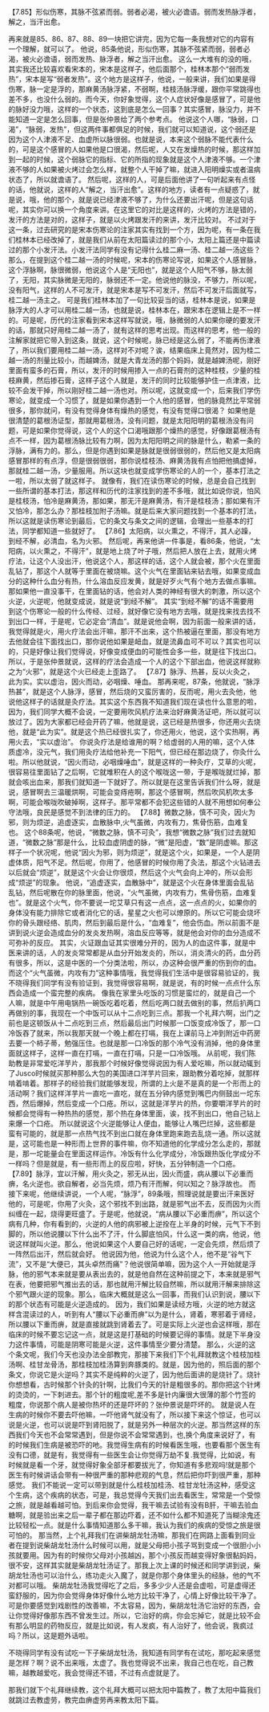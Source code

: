 【7.85】形似伤寒，其脉不弦紧而弱。弱者必渴，被火必谵语。弱而发热脉浮者，解之，当汗出愈。

再来就是85、86、87、88、89一块把它讲完，因为它每一条我想对它的内容有一个理解，就可以了。
他说，85条他说，形似伤寒，其脉不弦紧而弱，弱者必渴，被火必谵语，弱而发热、脉浮者，解之当汗出愈。
这么一大堆有的没的哦，其实我还比较喜欢看宋本的，宋本是这样子，他后面那个，桂林本那个“弱而发热”，宋本是写“弱者发热”。这个地方是这样子，他说，一般来讲，我们如果是得伤寒，脉一定是浮的，那麻黄汤脉浮紧，不弱啊，桂枝汤脉浮缓，跟你平常跳得也差不多，也没什么弱的。而今天，你好象觉得，这个人症状好像是感冒了，可是他的脉好没力哦，这样的一个状态，这到底是怎么一回事？其实感冒，脉没力，并不能知道一定是怎么回事，但是张仲景给了两个参考点。
他说这个人哪，“脉弱，口渴”，“脉弱，发热”，但这两件事都俱足的时候，我们就可以知道说，这个弱还是因为这个人津液不足、血虚所以脉很弱。也就是说，本来这个弱脉不能代表什么的，可是这个感冒的人如果他是口很渴，然后呢，人又在发燥热的时候，那这样加到一起的时候，这个弱脉它的指标、它的所指的现象就是这个人津液不够。一个津液不够的人如果被火烤过会怎么样，就整个人干掉了嘛，就进入阳明燥实或者温病状态了，所以就谵语了。
然后呢，这样的人，可是后面他讲了一句听起来有点怪的话，他就说，这样的人“解之，当汗出愈”。这样的地方，读者有一点疑惑了，就是说，哦，他的那个，就是说已经津液不够了，为什么还要出汗呢，但是这句话呢，其实你可以换一个角度来讲。在这里它的对比是这样的，火烤的方法是错的，发汗的方法是对的，这样子，就是以火烤跟发汗的来讲，发汗比较对。
不过对于这一条，过去研究的是宋本伤寒论的注家其实有找到一个方，因为呢，有一条在我们桂林本已经改掉了，就是我们从前在太阳篇读过的那个小，太阳上篇还是中篇读过的那个小发汗法。小发汗法同学有没有记得什么桂二麻一汤、桂二越一汤这些？那么，在提到这个桂二越一汤的时候呢，宋本的伤寒论写说，如果这个人感冒脉，这个浮脉啊，脉很微弱，他说这个人是“无阳也”，就是这个人阳气不够，脉太弱了，无阳，其实脉微是无阳的，脉弱还不一定。他说他的脉没，不够力，所以呢，没有阳气，这样的人不可发汗，就是宋本是写不可发汗，然后不可发汗后面就写，桂二越一汤主之。
可是我们桂林本加了一句比较妥当的话，桂林本是说，如果是脉浮大的人才可以用桂二越一汤，也就是说，桂林本在，跟宋本在逻辑上是不一样的。可是呢，历代的注家看到宋本这样写就说，哦，脉微弱的人如果你硬的要发汗的话，那就只好用桂二越一汤了，就有这样的思考出现。而这样的思考，他一般的注解家就把它带入到这条，就说，这个时候呢，脉已经是这么弱了，不能再伤津液了，所以我们要用桂二越一汤，这样对不对呢？诶，结果临床上竟然对，因为桂二越一汤的剂量比较小，而越婢汤，就是大青龙汤的那个妈妈，就是越婢汤呢，刚好里面有蛮多的石膏，所以，发汗的时候用掺入一点的石膏剂的这种桂枝，少量的桂枝麻黄，然后掺石膏，这样子这个人就是，发汗的同时比较能够护住一点津液，比较不会发干掉，所以刚好桂二越一汤也对。所以呢，这就变成一个，后来我们学伤寒论，就变成一个习惯了，就是如果你遇到一个人他的感冒，他的脉竟然比平常弱很多，那你就问，有没有觉得身体有燥热的感觉，有没有觉得口很渴？
如果他是很清楚的葛根汤证型，那就用葛根汤，没有问题，就是太阳阳明的葛根汤没有问题，可是如果你觉得说，这个人的这个口渴哦跟那个燥热的感觉，好像跟葛根汤有点不一样，因为葛根汤脉比较有力啊，因为太阳阳明之间的脉是什么，勒紧一条的浮脉，满有力的。那么，但是你遇到如果是脉就是很弱很弱的，然后他又是太阳病感冒那样的有点浮，但是很弱很弱，那你说桂枝汤、麻黄汤我有点怕把他搞虚掉，那就桂二越一汤，少量服用。所以这块也就变成学伤寒论的人的一个，基本打法之一啦，所以太弱了就这样子。
就像有，我们在读伤寒论的时候，总是会自己找到一些所谓的基本打法，那这样和历代的注家找到的差不多哦，就比如说你说，怕风是桂枝汤，怕冷是麻黄汤，那如果，那无汗是麻黄汤，有汗是桂枝汤；那如果有汗又怕冷，那怎么办？那桂枝加附子汤嘛。就是后来大家问题找到一个基本的打法，所以这就是读伤寒论到最后，它的条文与条文之间的逻辑，会理出一些基本的打法，同学都知道一些就好了。
【7.86】太阳病，以火熏之，不得汗，其人必躁，到经不解，必清血，名为火邪。
然后呢，再来他讲一件事是，看86条，他说，“太阳病，以火熏之，不得汗”，就是地上烧了叶子哦，然后把人放在上去，就用火烤疗法，让这个人没出汗，他说这个人，那这样的话，这个人就会被，那个火在里面乱钻了，那这个人就等于里面在被烧嘛。这个火气在里面钻来钻去哦，如果变成血分的这种什么血分有热，什么溶血反应发黄，就是好歹火气有个地方去做点事嘛。那如果他一直没事干，在里面钻的话，他会对人类的神经有很大的刺激，所以这个火逆，火逆呢，他就变成说，就是说“到经不解”。
其实“到经不解”的话不需要用到这个伤寒论一般的什么传经、过经，就好像它没有地方去哦，就是找来找去找不到出口一样，于是呢，它必定会“清血”。就是说他会啊，因为前面一般来讲的话，我觉得就是火，用火疗法会出汗嘛，那汗不出来，这个热被逼在里面，那没有地方去他就会往下面找出口，那你说他如果是衄血，就是流鼻血可不可以？其实也可以的，只是好像让我们觉得说，好像变成便血的可能性会多一些，就是往下找出口。所以，于是张仲景就说，这样的疗法会造成一个人的这个下部出血，他说这样就称之为“火邪”，就是这个火已经走上歪路了。
【7.87】脉浮、热甚，反以火灸之，此为实。实以虚治，因火而动，必咽燥、唾血。
那再来呢，87条，他就说，“脉浮热甚”，就是这个人脉浮，感冒，然后烧的又蛮厉害的，反而呢，用火去灸他，他说他这样子的话就是灸疗法。其实这个东西我不知道我们现在读也什么意思的啦，因为，我们同学大概不会说，一定要用吹风机疗法来治好麻黄汤证吧，所以就可以放过了。因为大家都已经会开药了嘛，他就是说，这已经是热很多，你还用火去烧他，就是“此为实”。就是这个热已经很扎实了，你还用火，他说，这个实热啊，再用火去，“实以虚治”。
你说灸疗法是给谁用的啊？给虚弱的人用的嘛，这个人体质虚冷，没元气，我们用灸疗法给他补充一下阳气，但已经在那边烧了，你灸什么啦。所以他就说，“因火而动，必咽燥唾血”，就是这样的一种灸疗，艾草的火呢，很容易往里面钻了之后啊，它就堆积在人的这个喉咙这一带，于是喉咙就烂掉，那就会咳出血来，那我们就知道一下就好了。所以就是在这里告诉我们什么呀，就是说，感冒啊去三温暖烘啊，可能会变痔疮啊，那这个感冒啊，然后吹风机吹太多啊，可能会喉咙吹破掉啊，这样子。那平常都不会犯这些错的人就不用想如何奉公守法哦，良民是感觉不到法律的压力的。
【7.88】微数之脉，慎不可灸，因火为邪，则为烦逆，追虚逐实，血散脉中,火气虽微，内攻有力，焦骨伤筋，血难复也。
这个88条呢，他说，“微数之脉，慎不可灸”，我想“微数之脉”我们过去就知道，“微数之脉”那是什么，比较血虚阴虚的脉，“微”是阳虚，“数”是阴虚嘛。那这样子一个状况呢，他说“因火为邪，则为烦逆”，就是这个火，如果是，一个人是阴虚体质，阳气不足。然后呢，你用了，他感冒的时候你用了灸法，那这个火钻进去以后就会“烦逆”，就是这个火会让你很烦，然后这个火气会向上冲的，所以会形成“烦逆”的现象。
他说，“追虚逐实，血散脉中”，就是这个火在身体里面会乱钻乱钻，然后呢散在你的脉里面，他说，“火气虽微，内攻有力，焦骨伤筋，血难复也”。就是这个火气，你不要说一坨艾草只有这一点点，这一点点的火，如果你的身体没有能力排除它或者消化它的话，星星之火也可以燎原的。所以它可能会烧坏你的骨头跟经络、肌肉，然后到最后是什么，“血难复”，他会伤血。所以前面不是讲到说火逆会造成血分的发炎发热啊，溶血反应等等，就是他会对你的血分造成不可弥补的反应。
其实，火证跟血证其实很难分开的，因为人的血这件事，就是中医来讲的话，人的发炎常常都是从血分开始发炎的，所以，消炎清火的药，血分药有很多，所以，这是中医的一个分类法啦，所以，办这种会很严重的伤到你的血。而这个“火气虽微，内攻有力”这种事情哦，我觉得我们生活中是很容易验证的，我不晓得我们同学有没有验证到，我觉得很容易啊，就是说，有的时候一点点什么东西会造成一个蛮完整的疾病。
像我在家里头吃饭的习惯是蛮烂的，就是自己一个人嘛，就是中午用电锅热一碗饭吃着吃着，然后吃两口就去做别的事，然后扒两口再做别的事，我现在一个中饭可以从十二点吃到三点。那我一个礼拜六啊，出门之前也是这顿饭从十二点吃到三点，然后最后出门时候那一口饭变成冷饭了，那一口冷饭吞了就来，所以我那天就一个晚上都在打嗝，我在上课前马上冲到附近中药房去要一个柿子蒂，勉强压住。也就是那一口冷饭的那个冷气没有消掉，他的身体里面就这样子，这样一直在打嗝，一直在打嗝，只是一口冷饭哦。
从前呢，我们陈助教是非常爱吃洋芋片，那我那个时候好像觉得说因为有人爱吃嘛，所以就动辄到了Jusco时候就买那种那么大包的美国进口洋芋片回来，跟助教分着吃掉，就那样啃着啃着。那样子的经验我们就能够发现，所谓的上火是不是真的是一个形而上的活动啊？我们这样洋芋片一直吃一直吃，就在五分钟内感觉到嘴巴内侧鼓出一坨东西，然后爆掉，然后变成一个口疮。所以，这就是洋芋片的热，你要嚼洋芋片的时候都会觉得有一种热热的感觉，那个热在身体里面，诶，找不到出口，他自己钻上来爆一个口疮。
所以就说这个火逆能够让人便血，能够让人嘴巴烂掉，这些都是蛮有可能的，就是那一点热气找不到出口就在身体里跑来跑去乱烧一通。所以这就是，这可能也是一种形而上世界的事件嘛，你不知道他的化学成分怎么走的，那就是，那一坨能量会在里面这样运作。冷饭有什么化学成分，冷饭跟热饭化学成分不一样吗？但是就是，有一些形而上的反应啦，好快，五分钟制造一个口疮。
【7.89】脉浮，宜以汗解，用火灸之，邪无从出，因火而盛，病从腰以下必重而痹，名火逆也。欲自解者，必当先烦，烦乃有汗而解，何以知之？脉浮故也。
而接下来呢，他继续讲说，一个人呢，“脉浮”，89条哦，照理说就是要出汗来医好他的，可是呢，你用了火灸，这个邪找不到出路，就是邪气出不去，反而因为火而纠缠在一起，烧得更旺盛了。于是呢，他就说，“病从腰以下必重而痹”，所以这个病有几种，你有看到的，火逆的人他的病邪被上逆拴在上半身的时候，元气下不到脚的，所以他说腰以下什么出不了汗，什么脚底怕风，什么这一类的病，他说，他说这样就叫火逆。那么，他说如果这个人要自己好的话呢，一定会先烦，然后烦了一阵然后出汗，然后就会好。
他说因为他，他说为什么这个人，他不是“谷气下流”，又不是“大便已，其头卓然而痛”？他说很简单嘛，因为这个人一开始就是浮脉，他的邪气本来就是要从表出去的，就是他自然在这种前提之下，本来就是邪气在表，他要把邪气推出去的话，那也就用汗解比较自然嘛，所以就用汗解来排除这个邪气跟火逆的现象。那么，临床大概就是这么一回事，而我们认识到说，腰以下的那个状态有可能是火逆造成的。
因为，我们如果是读经方哦，火逆的地方就这样含混读过的人，听到有人“腰以下必重而痹”以为是什么，肾着，寒邪着于肾经，所以腰以下重而痹，就是直接就跳到肾着去了。可是实际上火逆也会这样哦，那在临床的时候不要忘记这一点，就是这是打基础的时候要记得的事情。就是下半身没力这件事情，可能是阴寒可能是火逆，这件事情至少要分清楚。
那么，火逆的这个条文呢，我们今天也没办法全部教完，那接下来我们下个礼拜就教这个桂枝加桂汤啊、桂甘龙骨汤，那桂枝加桂汤算到奔豚类的。就是，因为他的，照后面的那个条文，你说它是火逆吗？其实不是纯粹的火逆了，因为他后面讲的是烧针了。烧针你想想看，古时候那个针灸的针啊，比我们今天的针是粗很多的。那你把这个针烤的烫烫的，一下刺进去。那个针的粗度呢,差不多是针内廉很大很薄的那个竹签的粗度，你说那个病人是被你热坏的还是吓坏的？张仲景说是吓坏的。
就是说人在生病的时候你不要去吓他嘛，一吓他肾气就没有了，所以接下来这个惊证，也可以说是火逆，也可以说是吓到肾阳脱了，就是另外一种层次的火逆。那当然这样的东西我们今天也不会常常遇到，但是你说不会常常遇到，也,换个角度来说好了，有的时候我们生病是被恐吓的吔。我觉得生病有的时候看医生哦，也要看那个医生有没有口德，就是有，我觉得有一些医生会让你觉得万劫不复.我觉得，比如说，有时候就是看一个牙，就觉得好象全部牙都要拔光了，你知道有多悲观吗!就是那个医生有时候讲话会带有一种很严重的那种悲观的气息，然后把你吓到很严重，那种感觉。
我们不能说一定可以带到就是什么桂枝加桂汤、桂甘龙牡汤这种，感受这个生病，这个疾病的状态，可是，我总觉得今天我们出去看医生，常常是一个受惊之旅，就是越看越可怕。到后来你会觉得，我干嘛去试验有没有B肝，干嘛去验血糖啊，就是验出来之后一辈子都在那边吓着，还不如什么都不知道死了当糊涂鬼还比较轻松一点。就是什么事情知道那么多干嘛，我认为我们的疾病的受惊之旅是很可怕的。
那当然，上个礼拜我们在讲柴胡龙牡汤嘛，那我们在网路上面看到同业者在提到说柴胡龙牡汤什么时候可以用，就是父母把小孩子骂到变成一个很胆小小孩就要用。因为有的时候你父母对小孩越凶，那个小孩反而越变得好象很黏妈妈，很不安，这样其实就是柴胡龙牡汤证了。那我上次上课的时候还和同学讲到说，柴胡龙牡汤也可以治什么，练功走火入魔了，就是你那个身体里头的经脉，他的气不对都可以哦。
柴胡龙牡汤我觉得吃了之后，多多少少人还是会虚啦，可是虚得还蛮舒服的，因为你会觉得身体好像什么地方比较干净了，心情上好像比较干净了。可是你要感觉到戏剧性的改善嘛，不太容易，因为，柴胡龙牡汤它治好的东西，会让你觉得好像那东西不曾发生过。所以，它治好的病，你会忘掉它，就是比较不会有那么明显的药物反应，就是比如说，有人发疯，有人治好了，他会说，我疯过吗？所以，这是题外话啦。

不晓得同学有没有试吃一下子柴胡龙牡汤，我知道有同学有在试吃，那吃起来感觉是怎样？啊？说不出来哦，太虚了。我也觉得说不出来，我自己也在吃，自己教嘛，越教越爱吃，我会觉得还不错，不过有点虚就是了。

那我们就下个礼拜继续教，这个礼拜大概可以把太阳中篇教了，教了太阳中篇我们就跳过去教虚劳，教完血痹虚劳再来教太阳下篇。
